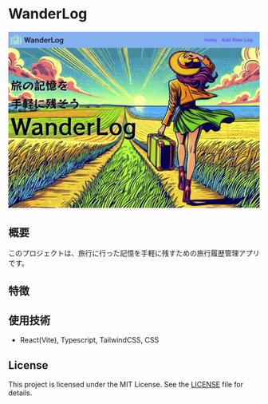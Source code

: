 # WanderLog

![App Screenshot](./src/assets/Title.png)

## 概要

このプロジェクトは、旅行に行った記憶を手軽に残すための旅行履歴管理アプリです。

## 特徴

## 使用技術

- React(Vite), Typescript, TailwindCSS, CSS

## License

This project is licensed under the MIT License. See the [LICENSE](/LICENSE) file for details.
